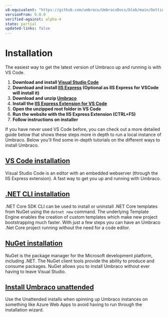```yaml
---
v8-equivalent: "https://github.com/umbraco/UmbracoDocs/blob/main/Getting-Started/Setup/Install/index.md"
versionFrom: 9.0.0
verified-against: alpha-4
state: partial
updated-links: false
---
```


# Installation

The easiest way to get the latest version of Umbraco up and running is with VS Code.

1. **Download and install [Visual Studio Code](https://code.visualstudio.com/)**
1. **Download and install [IIS Express](https://www.microsoft.com/en-us/download/details.aspx?id=48264) (Optional as IIS Express for VSCode will install it)**
1. **Download and unzip [Umbraco](https://our.umbraco.com/download)**
1. **Install the [IIS Express Extension for VS Code](https://marketplace.visualstudio.com/items?itemName=warren-buckley.iis-express)**
1. **Open the unzipped root folder in VS Code**
1. **Run the website with the IIS Express Extension (CTRL+F5)**
1. **Follow instructions on installer**

If you have never used VS Code before, you can check out a more detailed guide below that shows these steps more in depth to run a local instance of Umbraco.
Below you'll find some in-depth tutorials on the different ways to install Umbraco.

## [VS Code installation](install-umbraco-with-vs-code.md)

Visual Studio Code is an editor with an embedded webserver (through the IIS Express extension). A fast way to get you up and running with Umbraco.

## [.NET CLI installation](install-umbraco-with-templates.md)
.NET Core SDK CLI can be used to install or uninstall .NET Core templates from NuGet using the `dotnet new` command. The underlying Template Engine enables the creation of custom templates which make new project bootstrapping much faster. With just a few steps you can have an Umbraco .Net Core project running without the need for a code editor.

## [NuGet installation](install-umbraco-with-nuget.md)

NuGet is the package manager for the Microsoft development platform, including .NET. The NuGet client tools provide the ability to produce and consume packages. NuGet allows you to install Umbraco without ever having to leave Visual Studio.

## [Install Umbraco unattended](Unattended-Install.md)

Use the Unattended installs when spinning up Umbraco instances on something like Azure Web Apps to avoid having to run through the installation wizard.